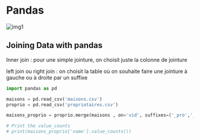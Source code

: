 # Pandas
![img1](https://i.guim.co.uk/img/media/54e2b9530919ffe21b006f21cdd192d097745f7e/0_54_2560_1536/master/2560.jpg?width=700&quality=85&auto=format&fit=max&s=137c244ec11a9cfb40ca25fe00fcf857)

## Joining Data with pandas

Inner join : pour une simple jointure, on choisit juste la colonne de jointure

left join ou right join : on choisit la table où on souhaite faire une jointure à gauche ou à droite par un suffixe
```python
import pandas as pd

maisons = pd.read_csv('maisons.csv')
proprio = pd.read_csv('propriotaires.csv')

maisons_proprio = proprio.merge(maisons , on='vid', suffixes=('_pro','_mai'))

# Print the value_counts 
# print(maisons_proprio['name'].value_counts())

```
